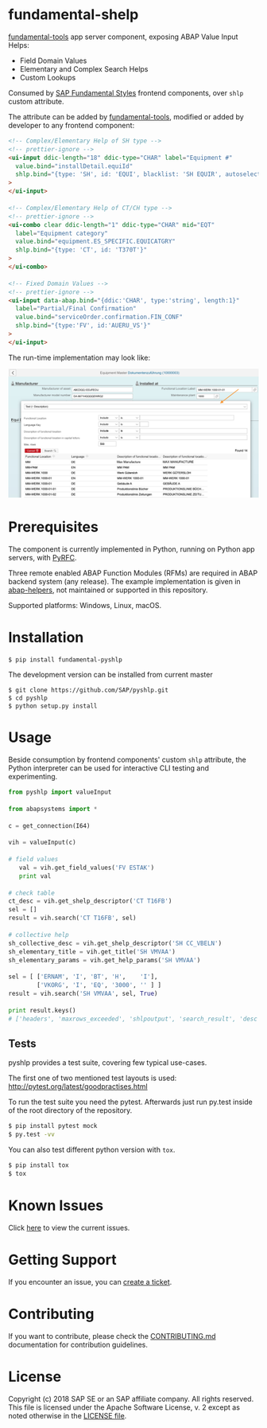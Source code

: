 # fundamental-shelp

[fundamental-tools](https://github.com/SAP/fundamental-tools) app server component, exposing ABAP Value Input Helps:

- Field Domain Values
- Elementary and Complex Search Helps
- Custom Lookups

Consumed by [SAP Fundamental Styles](https://github.com/SAP/fundamental-styles) frontend components, over `shlp` custom attribute.

The attribute can be added by [fundamental-tools](https://github.com/SAP/fundamental-tools), modified or added by developer to any frontend component:

```html
<!-- Complex/Elementary Help of SH type -->
<!-- prettier-ignore -->
<ui-input ddic-length="18" ddic-type="CHAR" label="Equipment #"
  value.bind="installDetail.equiId"
  shlp.bind="{type: 'SH', id: 'EQUI', blacklist: 'SH EQUIR', autoselect: 'SH EQUIT'}"
>
</ui-input>

<!-- Complex/Elementary Help of CT/CH type -->
<!-- prettier-ignore -->
<ui-combo clear ddic-length="1" ddic-type="CHAR" mid="EQT"
  label="Equipment category"
  value.bind="equipment.ES_SPECIFIC.EQUICATGRY"
  shlp.bind="{type: 'CT', id: 'T370T'}"
>
</ui-combo>

<!-- Fixed Domain Values -->
<!-- prettier-ignore -->
<ui-input data-abap.bind="{ddic:'CHAR', type:'string', length:1}"
  label="Partial/Final Confirmation"
  value.bind="serviceOrder.confirmation.FIN_CONF"
  shlp.bind="{type:'FV', id:'AUERU_VS'}"
>
</ui-input>
```

The run-time implementation may look like:

![screenshot](./assets/screenshot.jpg)

# Prerequisites

The component is currently implemented in Python, running on Python app servers, with [PyRFC](https://github.com/SAP/PyRFC).

Three remote enabled ABAP Function Modules (RFMs) are required in ABAP backend system (any release). The example implementation is given in [abap-helpers](abap-helpers), not maintained or supported in this repository.

Supported platforms: Windows, Linux, macOS.

# Installation

```shell
$ pip install fundamental-pyshlp
```

The development version can be installed from current master

```shell
$ git clone https://github.com/SAP/pyshlp.git
$ cd pyshlp
$ python setup.py install
```

# Usage

Beside consumption by frontend components' custom `shlp` attribute, the Python interpreter can be used for interactive CLI testing and experimenting.

```python
from pyshlp import valueInput

from abapsystems import *

c = get_connection(I64)

vih = valueInput(c)

# field values
   val = vih.get_field_values('FV ESTAK')
   print val

# check table
ct_desc = vih.get_shelp_descriptor('CT T16FB')
sel = []
result = vih.search('CT T16FB', sel)

# collective help
sh_collective_desc = vih.get_shelp_descriptor('SH CC_VBELN')
sh_elementary_title = vih.get_title('SH VMVAA')
sh_elementary_params = vih.get_help_params('SH VMVAA')

sel = [ ['ERNAM', 'I', 'BT', 'H',    'I'],
        ['VKORG', 'I', 'EQ', '3000', '' ] ]
result = vih.search('SH VMVAA', sel, True)

print result.keys()
# ['headers', 'maxrows_exceeded', 'shlpoutput', 'search_result', 'desc']
```

## Tests

pyshlp provides a test suite, covering few typical use-cases.

The first one of two mentioned test layouts is used:
http://pytest.org/latest/goodpractises.html

To run the test suite you need the pytest. Afterwards just run py.test inside of the root directory of the repository.

```bash
$ pip install pytest mock
$ py.test -vv
```

You can also test different python version with `tox`.

```bash
$ pip install tox
$ tox
```

# Known Issues

Click [here](https://github.com/SAP/fundamental-shelp/issues) to view the current issues.

# Getting Support

If you encounter an issue, you can [create a ticket](https://github.com/SAP/fundamental-shelp/issues).

# Contributing

If you want to contribute, please check the [CONTRIBUTING.md](CONTRIBUTING.md) documentation for contribution guidelines.

# License

Copyright (c) 2018 SAP SE or an SAP affiliate company. All rights reserved. This file is licensed under the Apache Software License, v. 2 except as noted otherwise in the [LICENSE file](LICENSE).
